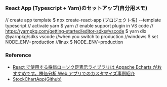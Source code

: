 ### React App (Typescript + Yarn)のセットアップ(自分用メモ)

// create app template
$ npx create-react-app {プロジェクト名} --template typescript
// activate yarn
$ yarn
// enable support plugin in VS code
// https://yarnpkg.com/getting-started/editor-sdks#vscode
$ yarn dlx @yarnpkg/sdks vscode
//when you switch to production
//windows
$ set NODE_ENV=production
//linux
$ NODE_ENV=production

### Reference

- [React で使用する株価ローソク足表示ライブラリは Appache Echarts がおすすめです。株価分析 Web アプリでのカスタマイズ事例紹介](https://zenn.dev/satoshi_tech/articles/20230507-apache-echarts-marker)
- [StockChartApp(Github)](https://github.com/IoT-Arduino/StockChartApp)
